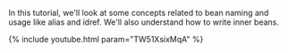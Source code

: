 ---
---

In this tutorial, we'll look at some concepts related to bean naming and usage like alias and idref. We'll also understand how to write inner beans.

{% include youtube.html param="TW51XsixMqA" %}
